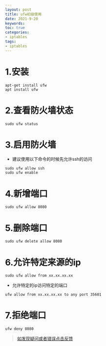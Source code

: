 ```yaml
---
layout: post
title: ufw初级使用
date: 2021-9-20
keywords:
toc: true
categories:
- iptables
tags:
- iptables
---
```

# 1.安装
```
apt-get install ufw
apt install ufw
```
<!-- more -->
# 2.查看防火墙状态
```
sudo ufw status
```

# 3.启用防火墙
- 建议使用以下命令的时候先允许ssh的访问
```
sudo ufw allow ssh
sudo ufw enable
```

# 4.新增端口
```
sudo ufw allow 8080
```

# 5.删除端口
```
sudo ufw delete allow 8080
```

# 6.允许特定来源的ip
```
sudo ufw allow from xx.xx.xx.xx
```
- 允许特定的ip访问特定的端口
```
ufw allow from xx.xx.xx.xx to any port 35601
```

# 7.拒绝端口
```
ufw deny 8080
```



> [如发现疑问或者错误点击反馈](https://github.com/cooper-q/blog_hexo/issues)

